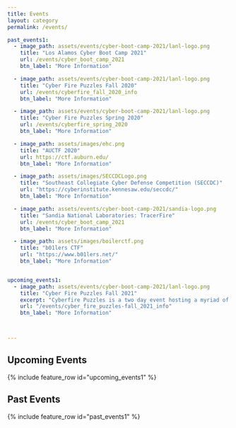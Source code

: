 ```yaml
---
title: Events
layout: category
permalink: /events/

past_events1:
  - image_path: assets/events/cyber-boot-camp-2021/lanl-logo.png
    title: "Los Alamos Cyber Boot Camp 2021"
    url: /events/cyber_boot_camp_2021
    btn_label: "More Information"

  - image_path: assets/events/cyber-boot-camp-2021/lanl-logo.png
    title: "Cyber Fire Puzzles Fall 2020"
    url: /events/cyberfire_fall_2020_info
    btn_label: "More Information"

  - image_path: assets/events/cyber-boot-camp-2021/lanl-logo.png
    title: "Cyber Fire Puzzles Spring 2020"
    url: /events/cyberfire_spring_2020
    btn_label: "More Information"

  - image_path: assets/images/ehc.png
    title: "AUCTF 2020"
    url: https://ctf.auburn.edu/
    btn_label: "More Information"

  - image_path: assets/images/SECCDCLogo.png
    title: "Southeast Collegiate Cyber Defense Competition (SECCDC)"
    url: "https://cyberinstitute.kennesaw.edu/seccdc/"
    btn_label: "More Information"

  - image_path: assets/events/cyber-boot-camp-2021/sandia-logo.png
    title: "Sandia National Laboratories: TracerFire"
    url: /events/cyber_boot_camp_2021
    btn_label: "More Information"

  - image_path: assets/images/boilerctf.png
    title: "b01lers CTF"
    url: "https://www.b01lers.net/"
    btn_label: "More Information"


upcoming_events1:
  - image_path: assets/events/cyber-boot-camp-2021/lanl-logo.png
    title: "Cyber Fire Puzzles Fall 2021"
    excerpt: "Cyberfire Puzzles is a two day event hosting a myriad of cybersecurity-based questions including computer forensics, cryptography, mathematics, general computer science, and more."
    url: "/events/cyber_fire_puzzles-fall_2021_info"
    btn_label: "More Information"



---
```


## Upcoming Events
{% include feature_row id="upcoming_events1" %}

## Past Events
{% include feature_row id="past_events1" %}